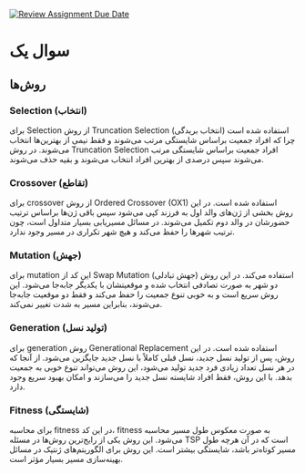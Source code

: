 [![Review Assignment Due Date](https://classroom.github.com/assets/deadline-readme-button-22041afd0340ce965d47ae6ef1cefeee28c7c493a6346c4f15d667ab976d596c.svg)](https://classroom.github.com/a/ewMf7vy3)

# سوال یک

## روش‌ها

### Selection (انتخاب)
برای Selection از روش Truncation Selection (انتخاب بریدگی) استفاده شده است چرا که افراد جمعیت براساس شایستگی مرتب می‌شوند و فقط نیمی از بهترین‌ها انتخاب می‌شوند. در روش Truncation Selection افراد جمعیت براساس شایستگی مرتب می‌شوند سپس درصدی از بهترین افراد انتخاب می‌شوند و بقیه حذف می‌شوند.

### Crossover (تقاطع)
برای crossover از روش Ordered Crossover (OX1) استفاده شده است. در این روش بخشی از ژن‌های والد اول به فرزند کپی می‌شود سپس باقی ژن‌ها براساس ترتیب حضورشان در والد دوم تکمیل می‌شوند. در مسائل مسیریابی بسیار متداول است، چون ترتیب شهرها را حفظ می‌کند و هیچ شهر تکراری در مسیر وجود ندارد.

### Mutation (جهش)
برای mutation این کد از Swap Mutation (جهش تبادلی) استفاده می‌کند. در این روش دو شهر به صورت تصادفی انتخاب شده و موقعیتشان با یکدیگر جابه‌جا می‌شود. این روش سریع است و به خوبی تنوع جمعیت را حفظ می‌کند و فقط دو موقعیت جابه‌جا می‌شوند، بنابراین مسیر به شدت تغییر نمی‌کند.

### Generation (تولید نسل)
برای generation روش Generational Replacement استفاده شده است. در این روش، پس از تولید نسل جدید، نسل قبلی کاملاً با نسل جدید جایگزین می‌شود. از آنجا که در هر نسل تعداد زیادی فرد جدید تولید می‌شود، این روش می‌تواند تنوع خوبی به جمعیت بدهد. با این روش، فقط افراد شایسته نسل جدید را می‌سازند و امکان بهبود سریع وجود دارد.

### Fitness (شایستگی)
برای محاسبه fitness در این کد، fitness به صورت معکوس طول مسیر محاسبه می‌شود. این روش یکی از رایج‌ترین روش‌ها در مسئله TSP است که در آن هرچه طول مسیر کوتاه‌تر باشد، شایستگی بیشتر است. این روش برای الگوریتم‌های ژنتیک در مسائل بهینه‌سازی مسیر بسیار مؤثر است.

